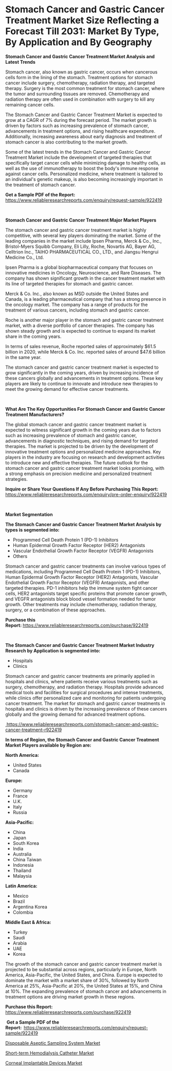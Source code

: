 <p><h1>Stomach Cancer and Gastric Cancer Treatment Market Size Reflecting a Forecast Till 2031: Market By Type, By Application and By Geography</h1></p><p><strong>Stomach Cancer and Gastric Cancer Treatment Market Analysis and Latest Trends</strong></p>
<p><p>Stomach cancer, also known as gastric cancer, occurs when cancerous cells form in the lining of the stomach. Treatment options for stomach cancer include surgery, chemotherapy, radiation therapy, and targeted therapy. Surgery is the most common treatment for stomach cancer, where the tumor and surrounding tissues are removed. Chemotherapy and radiation therapy are often used in combination with surgery to kill any remaining cancer cells.</p><p>The Stomach Cancer and Gastric Cancer Treatment Market is expected to grow at a CAGR of 7% during the forecast period. The market growth is driven by factors such as increasing prevalence of stomach cancer, advancements in treatment options, and rising healthcare expenditure. Additionally, increasing awareness about early diagnosis and treatment of stomach cancer is also contributing to the market growth.</p><p>Some of the latest trends in the Stomach Cancer and Gastric Cancer Treatment Market include the development of targeted therapies that specifically target cancer cells while minimizing damage to healthy cells, as well as the use of immunotherapy to boost the body's immune response against cancer cells. Personalized medicine, where treatment is tailored to an individual's genetic makeup, is also becoming increasingly important in the treatment of stomach cancer.</p></p>
<p><strong>Get a Sample PDF of the Report:&nbsp;</strong> <a href="https://www.reliableresearchreports.com/enquiry/request-sample/922419">https://www.reliableresearchreports.com/enquiry/request-sample/922419</a></p>
<p>&nbsp;</p>
<p><strong>Stomach Cancer and Gastric Cancer Treatment Major Market Players</strong></p>
<p><p>The stomach cancer and gastric cancer treatment market is highly competitive, with several key players dominating the market. Some of the leading companies in the market include Ipsen Pharma, Merck & Co., Inc., Bristol-Myers Squibb Company, Eli Lilly, Roche, Novartis AG, Bayer AG, Celltrion Inc., TAIHO PHARMACEUTICAL CO., LTD., and Jiangsu Hengrui Medicine Co., Ltd.</p><p>Ipsen Pharma is a global biopharmaceutical company that focuses on innovative medicines in Oncology, Neuroscience, and Rare Diseases. The company has shown significant growth in the cancer treatment market with its line of targeted therapies for stomach and gastric cancer.</p><p>Merck & Co. Inc., also known as MSD outside the United States and Canada, is a leading pharmaceutical company that has a strong presence in the oncology market. The company has a range of products for the treatment of various cancers, including stomach and gastric cancer.</p><p>Roche is another major player in the stomach and gastric cancer treatment market, with a diverse portfolio of cancer therapies. The company has shown steady growth and is expected to continue to expand its market share in the coming years.</p><p>In terms of sales revenue, Roche reported sales of approximately $61.5 billion in 2020, while Merck & Co. Inc. reported sales of around $47.6 billion in the same year.</p><p>The stomach cancer and gastric cancer treatment market is expected to grow significantly in the coming years, driven by increasing incidence of these cancers globally and advancements in treatment options. These key players are likely to continue to innovate and introduce new therapies to meet the growing demand for effective cancer treatments.</p></p>
<p>&nbsp;</p>
<p><strong>What Are The Key Opportunities For Stomach Cancer and Gastric Cancer Treatment Manufacturers?</strong></p>
<p><p>The global stomach cancer and gastric cancer treatment market is expected to witness significant growth in the coming years due to factors such as increasing prevalence of stomach and gastric cancer, advancements in diagnostic techniques, and rising demand for targeted therapies. The market is projected to be driven by the development of innovative treatment options and personalized medicine approaches. Key players in the industry are focusing on research and development activities to introduce new and effective therapies. The future outlook for the stomach cancer and gastric cancer treatment market looks promising, with a strong emphasis on precision medicine and personalized treatment strategies.</p></p>
<p><strong>Inquire or Share Your Questions If Any Before Purchasing This Report:</strong> <a href="https://www.reliableresearchreports.com/enquiry/pre-order-enquiry/922419">https://www.reliableresearchreports.com/enquiry/pre-order-enquiry/922419</a></p>
<p>&nbsp;</p>
<p><strong>Market Segmentation</strong></p>
<p><strong>The Stomach Cancer and Gastric Cancer Treatment Market Analysis by types is segmented into:</strong></p>
<p><ul><li>Programmed Cell Death Protein 1 (PD-1) Inhibitors</li><li>Human Epidermal Growth Factor Receptor (HER2) Antagonists</li><li>Vascular Endothelial Growth Factor Receptor (VEGFR) Antagonists</li><li>Others</li></ul></p>
<p><p>Stomach cancer and gastric cancer treatments can involve various types of medications, including Programmed Cell Death Protein 1 (PD-1) Inhibitors, Human Epidermal Growth Factor Receptor (HER2) Antagonists, Vascular Endothelial Growth Factor Receptor (VEGFR) Antagonists, and other targeted therapies. PD-1 inhibitors help the immune system fight cancer cells, HER2 antagonists target specific proteins that promote cancer growth, and VEGFR antagonists block blood vessel formation needed for tumor growth. Other treatments may include chemotherapy, radiation therapy, surgery, or a combination of these approaches.</p></p>
<p><strong>Purchase this Report:&nbsp;</strong><a href="https://www.reliableresearchreports.com/purchase/922419">https://www.reliableresearchreports.com/purchase/922419</a></p>
<p>&nbsp;</p>
<p><strong>The Stomach Cancer and Gastric Cancer Treatment Market Industry Research by Application is segmented into:</strong></p>
<p><ul><li>Hospitals</li><li>Clinics</li></ul></p>
<p><p>Stomach cancer and gastric cancer treatments are primarily applied in hospitals and clinics, where patients receive various treatments such as surgery, chemotherapy, and radiation therapy. Hospitals provide advanced medical tools and facilities for surgical procedures and intense treatments, while clinics offer personalized care and monitoring for patients undergoing cancer treatment. The market for stomach and gastric cancer treatments in hospitals and clinics is driven by the increasing prevalence of these cancers globally and the growing demand for advanced treatment options.</p></p>
<p><a href="https://www.reliableresearchreports.com/stomach-cancer-and-gastric-cancer-treatment-r922419">&nbsp;https://www.reliableresearchreports.com/stomach-cancer-and-gastric-cancer-treatment-r922419</a></p>
<p><strong>In terms of Region, the Stomach Cancer and Gastric Cancer Treatment Market Players available by Region are:</strong></p>
<p>
    <p> <strong> North America: </strong>
        <ul>
            <li>United States</li>
            <li>Canada</li>
        </ul>
        </p> 
    <p> <strong> Europe: </strong>
        <ul>
            <li>Germany</li>
            <li>France</li>
            <li>U.K.</li>
            <li>Italy</li>
            <li>Russia</li>
        </ul>
        </p> 
    <p> <strong> Asia-Pacific: </strong>
        <ul>
            <li>China</li>
            <li>Japan</li>
            <li>South Korea</li>
            <li>India</li>
            <li>Australia</li>
            <li>China Taiwan</li>
            <li>Indonesia</li>
            <li>Thailand</li>
            <li>Malaysia</li>
        </ul>
        </p> 
    <p> <strong> Latin America: </strong>
        <ul>
            <li>Mexico</li>
            <li>Brazil</li>
            <li>Argentina Korea</li>
            <li>Colombia</li>
        </ul>
        </p> 
    <p> <strong> Middle East & Africa: </strong>
        <ul>
            <li>Turkey</li>
            <li>Saudi</li>
            <li>Arabia</li>
            <li>UAE</li>
            <li>Korea</li>
        </ul>
    </p>
    </p>
<p><p>The growth of the stomach cancer and gastric cancer treatment market is projected to be substantial across regions, particularly in Europe, North America, Asia-Pacific, the United States, and China. Europe is expected to dominate the market with a market share of 30%, followed by North America at 25%, Asia-Pacific at 20%, the United States at 15%, and China at 10%. The expanding prevalence of stomach cancer and advancements in treatment options are driving market growth in these regions.</p></p>
<p><strong>Purchase this Report: </strong><a href="https://www.reliableresearchreports.com/purchase/922419">https://www.reliableresearchreports.com/purchase/922419</a></p>
<p>&nbsp;<strong>Get a Sample PDF of the Report:&nbsp;&nbsp;</strong><a href="https://www.reliableresearchreports.com/enquiry/request-sample/922419">https://www.reliableresearchreports.com/enquiry/request-sample/922419</a></p>
<p><strong></strong></p>
<p><p><a href="https://github.com/qrkceaah30/Market-Research-Report-List-1/blob/main/disposable-aseptic-sampling-system-market.md">Disposable Aseptic Sampling System Market</a></p><p><a href="https://github.com/lsapaaep8/Market-Research-Report-List-1/blob/main/short-term-hemodialysis-catheter-market.md">Short-term Hemodialysis Catheter Market</a></p><p><a href="https://github.com/yadanielu/Market-Research-Report-List-1/blob/main/corneal-implantable-devices-market.md">Corneal Implantable Devices Market</a></p></p>